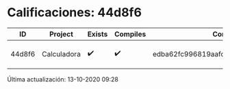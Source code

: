 # Calificaciones: 44d8f6
|ID|Project|Exists|Compiles|CommitHash|CommitDate|CheckDate|Comments|
|-|-|-|-|-|-|-|-|
|44d8f6|Calculadora|✔️|✔️|edba62fc996819aafcf6a271cb58f0e85ba3b978|10-10-2020 03:46:41|13-10-2020 09:28:17|NULL|

Última actualización: 13-10-2020 09:28